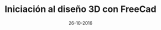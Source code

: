 ---
title: Iniciación al diseño 3D con FreeCad
speaker: Julián Caro Linares
bio:  Graduado en Ingeniería en Electrónica y Automática por la Universidad Carlos III de Madrid. Actualmente está terminando un Master en Robótica. Apasionado del movimiento Maker, la cultura libre y la integración de la Robótica y el IoT en la sociedad. Su sueño es crear un robot que quiera acabar con la humanidad, sea destruido en el pasado, y vuelva del futuro reprogramado para salvarla.
date: 26-10-2016
time: 15:00-16:00
link: https://twitter.com/jcarolinares
description: Aprende cómo crear tus propias piezas orientadas a la impresión 3D para robots y otros proyectos utilizando el software libre FreeCad. Aprenderás los conceptos del diseño CAD para diseñar cualquier pieza que necesites en cuestión de minutos.
requirements: Para participar en este taller te recomendamos que traigas un portátil con el software [FreeCAD](http://www.freecadweb.org/) instalado.
keyword: freecad
---